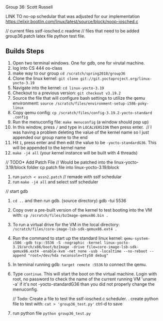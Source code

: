 Group 36: Scott Russell

LINK TO no-op schedular that was adjusted for our implementation
https://elixir.bootlin.com/linux/latest/source/block/noop-iosched.c

// current files
	sstf-iosched.c
	readme
// files that need to be added
	group36.patch
	latex file
	python test file.


	

## Builds Steps

1.	Open two terminal windows. One for gdb, one for virutal machine.
1.	log into CS 444 os-class
1.	make way to our group `cd /scratch/spring2018/group36`
1.	Clone the linux kernel: `git clone git://git.yoctoproject.org/linux-yocto-3.19`
1.	Navigate into the kernel: `cd linux-yocto-3.19`
1.  Checkout to a previous version: `git checkout v3.19.2`
1.	Source the file that will configure bash settings to utilize the qemu environment: `source /scratch/files/environment-setup-i586-poky-linux`
1.	Copy qemu config: `cp /scratch/files/config-3.19.2-yocto-standard .config`
1.	Run the menuconfig file: `make menuconfig` (a window should pop up)
1.	In this window, press `/` and type in `LOCALVERSION` then press enter. 
// I was having a problem deleting the value of the kernel name so I just appended our group name to the end
1.	Hit `1`, press enter and then edit the value to be `-yocto-standardG36`. This will be appended to the kernel name
1.	`make -j4 all` (your kernel instance will be built with 4 threads)


// TODO* Add Patch File
// Would be patched into the linux-yocto-3.19/block folder
  cp patch file into linux-yocto-3.19/block
1.  run `patch < assn2.patch`
// remade with sstf schedular
1.  run `make -j4 all` and select sstf scheduler



// start gdb
1.	`cd ..` and then run gdb. (source directory)
	gdb -tui 5536
1. Copy over a pre-built version of the kernel to test booting into the VM with: `cp /scratch/files/bzImage-qemux86.bin .`
1.	To run a virtual drive for the VM in the local directory: `/scratch/files/core-image-lsb-sdk-qemux86.ext4 .`
1.	Run the command to start up the standard linux kernel: `qemu-system-i586 -gdb tcp::5536 -S -nographic -kernel linux-yocto-3.19/arch/x86/boot/bzImage -drive file=core-image-lsb-sdk-qemux86.ext4 -enable-kvm -net none -usb -localtime --no-reboot --append "root=/dev/hda rwconsole=ttyS0 debug"`
1.	In terminal running gdb: `target remote :5536` to connect the qemu.
1.	Type `continue`. This will start the boot on the virtual machine.
	Login with root, no password
	to check the name of the current running VM 'uname -a' 
	if it's not -yocto-standardG36 than you did not properly change the menuconfig.

	// Todo: Create a file to test the sstf-iosched.c scheduler.
. create python file to test with: `cat > 'group36_test.py'` ctrl-d to save
1. run python file `python group36_test.py`
